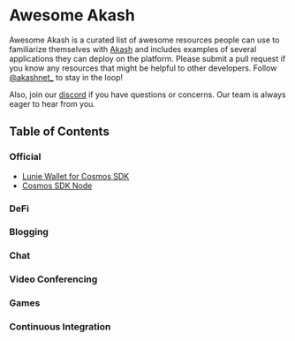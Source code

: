 # Awesome Akash

Awesome Akash is a curated list of awesome resources people can use to familiarize themselves with [Akash](https://akash.network) and includes examples of several applications they can deploy on the platform. Please submit a pull request if you know any resources that might be helpful to other developers. Follow [@akashnet\_](https://twitter.com/akashnet_) to stay in the loop!

Also, join our [discord](https://discord.akash.network) if you have questions or concerns. Our team is always eager to hear from you.

## Table of Contents

### Official

- [Lunie Wallet for Cosmos SDK](https://docs.akash.network/guides/deploy)
- [Cosmos SDK Node](https://github.com/ovrclk/akash-on-akash)

### DeFi

### Blogging

### Chat

### Video Conferencing

### Games

### Continuous Integration
